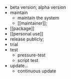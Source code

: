 - beta version; alpha version
- maintain
    - maintain the system
    - [[maintainer]];
- [[package]]
- [[personal use]]
- release publicly;
- trial
- test
    - pressure-test
    - script test
- update...
    - continuous update

